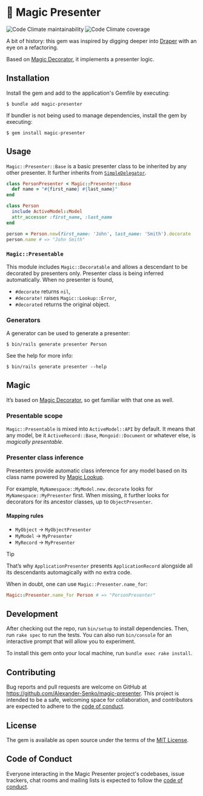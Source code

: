 # 🧙 Magic Presenter

![Code Climate maintainability](
	https://img.shields.io/codeclimate/maintainability-percentage/Alexander-Senko/magic-presenter
)
![Code Climate coverage](
	https://img.shields.io/codeclimate/coverage/Alexander-Senko/magic-presenter
)

A bit of history: this gem was inspired by digging deeper into [Draper](https://github.com/drapergem/draper) with an eye on a refactoring.

Based on [Magic Decorator](https://github.com/Alexander-Senko/magic-decorator), it implements a presenter logic.

## Installation

Install the gem and add to the application's Gemfile by executing:

	$ bundle add magic-presenter

If bundler is not being used to manage dependencies, install the gem by executing:

	$ gem install magic-presenter

## Usage

`Magic::Presenter::Base` is a basic presenter class to be inherited by any other presenter.
It further inherits from [`SimpleDelegator`](
	https://docs.ruby-lang.org/en/master/SimpleDelegator.html
).

```ruby
class PersonPresenter < Magic::Presenter::Base
  def name = "#{first_name} #{last_name}"
end

class Person
  include ActiveModel::Model
  attr_accessor :first_name, :last_name
end

person = Person.new(first_name: 'John', last_name: 'Smith').decorate
person.name # => "John Smith"
```

### `Magic::Presentable`

This module includes `Magic::Decoratable` and allows a descendant to be decorated by presenters only.
Presenter class is being inferred automatically.
When no presenter is found,
- `#decorate`  returns `nil`,
- `#decorate!` raises `Magic::Lookup::Error`,
- `#decorated` returns the original object.

### Generators

A generator can be used to generate a presenter:

	$ bin/rails generate presenter Person

See the help for more info:

	$ bin/rails generate presenter --help

## Magic

It’s based on [Magic Decorator](
	https://github.com/Alexander-Senko/magic-decorator#magic
), so get familiar with that one as well.

### Presentable scope

`Magic::Presentable` is mixed into `ActiveModel::API` by default.
It means that any model, be it `ActiveRecord::Base`, `Mongoid::Document` or whatever else, is _magically presentable_.

### Presenter class inference

Presenters provide automatic class inference for any model based on its class name powered by [Magic Lookup](
	https://github.com/Alexander-Senko/magic-lookup
).

For example, `MyNamespace::MyModel.new.decorate` looks for `MyNamespace::MyPresenter` first.
When missing, it further looks for decorators for its ancestor classes, up to `ObjectPresenter`.

#### Mapping rules

- `MyObject` → `MyObjectPresenter`
- `MyModel`  → `MyPresenter`
- `MyRecord` → `MyPresenter`

> [!TIP]
> That’s why `ApplicationPresenter` presents `ApplicationRecord`  alongside all its descendants automagically with no extra code.

When in doubt, one can use `Magic::Presenter.name_for`:

```ruby
Magic::Presenter.name_for Person # => "PersonPresenter"
```

## Development

After checking out the repo, run `bin/setup` to install dependencies. Then, run `rake spec` to run the tests. You can also run `bin/console` for an interactive prompt that will allow you to experiment.

To install this gem onto your local machine, run `bundle exec rake install`.

## Contributing

Bug reports and pull requests are welcome on GitHub at https://github.com/Alexander-Senko/magic-presenter. This project is intended to be a safe, welcoming space for collaboration, and contributors are expected to adhere to the [code of conduct](https://github.com/Alexander-Senko/magic-presenter/blob/main/CODE_OF_CONDUCT.md).

## License

The gem is available as open source under the terms of the [MIT License](https://opensource.org/licenses/MIT).

## Code of Conduct

Everyone interacting in the Magic Presenter project's codebases, issue trackers, chat rooms and mailing lists is expected to follow the [code of conduct](https://github.com/Alexander-Senko/magic-presenter/blob/main/CODE_OF_CONDUCT.md).
